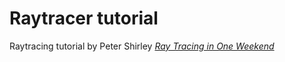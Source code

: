 # Raytracer tutorial

Raytracing tutorial by Peter Shirley
[_Ray Tracing in One Weekend_](https://raytracing.github.io/books/RayTracingInOneWeekend.html)